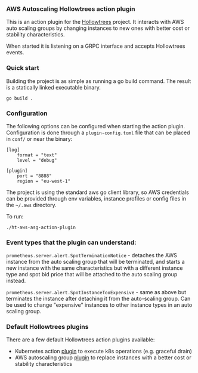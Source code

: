 ### AWS Autoscaling Hollowtrees action plugin

This is an action plugin for the [Hollowtrees](https://github.com/banzaicloud/hollowtrees) project.
It interacts with AWS auto scaling groups by changing instances to new ones with better cost or stability characteristics.

When started it is listening on a GRPC interface and accepts Hollowtrees events.

### Quick start

Building the project is as simple as running a go build command. The result is a statically linked executable binary.
```
go build .
```

### Configuration

The following options can be configured when starting the action plugin. Configuration is done through a `plugin-config.toml` file that can be placed in `conf/` or near the binary:

```
[log]
    format = "text"
    level = "debug"

[plugin]
    port = "8888"
    region = "eu-west-1"
```

The project is using the standard aws go client library, so AWS credentials can be provided through env variables, instance profiles or config files in the `~/.aws` directory.

To run:
```
./ht-aws-asg-action-plugin
```

### Event types that the plugin can understand:

`prometheus.server.alert.SpotTerminationNotice` - detaches the AWS instance from the auto scaling group that will be terminated, and starts a new instance with the same characteristics but with a different instance type and spot bid price that will be attached to the auto scaling group instead.

`prometheus.server.alert.SpotInstanceTooExpensive` - same as above but terminates the instance after detaching it from the auto-scaling group. Can be used to change "expensive" instances to other instance types in an auto scaling group.

### Default Hollowtrees plugins

There are a few default Hollowtrees action plugins available:

* Kubernetes action [plugin](https://github.com/banzaicloud/ht-k8s-action-plugin) to execute k8s operations (e.g. graceful drain)
* AWS autoscaling group [plugin](https://github.com/banzaicloud/ht-aws-asg-action-plugin) to replace instances with a better cost or stability characteristics
